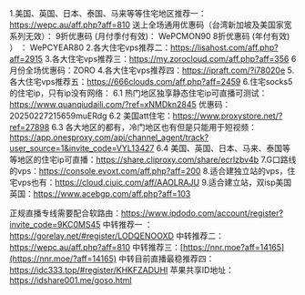 1.美国、英国、日本、泰国、马来等等住宅地区推荐一：https://wepc.au/aff.php?aff=810
送上全场通用优惠码（台湾新加坡及美国家宽系列无效）：
9折优惠码 (月付季付有效)： WePCMON90
8折优惠码 (年付有效) ） ： WePCYEAR80
2.各大住宅vps推荐二：https://lisahost.com/aff.php?aff=2915
3.各大住宅vps推荐三：https://my.zorocloud.com/aff.php?aff=356
6月份全场优惠码：ZORO
4.各大住宅vps推荐四：https://ipraft.com/?i78020e
5.各大住宅vps推荐五：https://666clouds.com/aff.php?aff=2459
6.住宅socks5的住宅ip，只有ip没有网络：
6.1 热门地区独享静态住宅ip可直播可测试：https://www.quanqiudaili.com/?ref=xNMDkn2845
优惠码：20250227215659muERdg
6.2 美国att住宅：https://www.proxystore.net/?ref=27898
6.3 各大地区的都有，冷门地区也有但是只能用于短视频：https://app.onesproxy.com/api/channel_agent/track?user_source=1&invite_code=VYL13427
6.4 美国、英国、日本、马来、泰国等等地区的住宅ip可直播：https://share.cliproxy.com/share/ecrlzbv4b
7.G口路线的vps：https://console.evoxt.com/aff.php?aff=200
8.适合建独立站的vps，住宅vps也有：https://cloud.ciuic.com/aff/AAOLRAJU
9.适合建立站，双isp美国英国：https://www.acebgp.com/aff.php?aff=103

正规直播专线需要配合软路由：https://www.ipdodo.com/account/register?invite_code=9KC0MS45
中转推荐一 ：https://gorelay.net/#register/LODQENOOXD
中转推荐二：https://wepc.au/aff.php?aff=810
中转推荐三：[https://nnr.moe?aff=14165](https://nnr.moe/?aff=14165)
中转目前直播最稳推荐四：https://idc333.top/#register/KHKFZADUHI
苹果共享ID地址：https://idshare001.me/goso.html